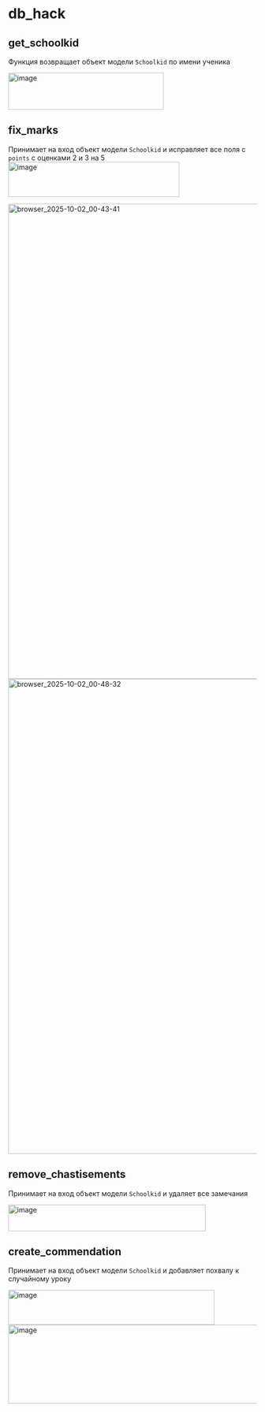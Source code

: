 # db_hack
## get_schoolkid
Функция возвращает объект модели `Schoolkid` по имени ученика

<img width="315" height="75" alt="image" src="https://github.com/user-attachments/assets/5b723fbd-78f5-4dba-9e40-e551a3f6fe08" />

## fix_marks
Принимает на вход объект модели `Schoolkid` и исправляет все поля с `points` с оценками 2 и 3 на 5
<img width="347" height="71" alt="image" src="https://github.com/user-attachments/assets/a51fe760-721e-4b5d-a22e-13dc4733301e" />

<img width="1121" height="964" alt="browser_2025-10-02_00-43-41" src="https://github.com/user-attachments/assets/b9c9beda-672a-47f2-929a-0247d60a52ff" />
<img width="1112" height="964" alt="browser_2025-10-02_00-48-32" src="https://github.com/user-attachments/assets/71fa98c1-9b55-46d6-b108-87f6888e36f3" />

## remove_chastisements
Принимает на вход объект модели `Schoolkid` и удаляет все замечания

<img width="400" height="54" alt="image" src="https://github.com/user-attachments/assets/ae590524-feba-4676-9574-ddc67b97e802" />

## create_commendation
Принимает на вход объект модели `Schoolkid` и добавляет похвалу к случайному уроку

<img width="418" height="71" alt="image" src="https://github.com/user-attachments/assets/9cbfedae-a19d-4fa2-b4bd-538231a72909" />

<img width="1127" height="160" alt="image" src="https://github.com/user-attachments/assets/b101aef5-f330-401c-85fd-fc6479e1b5e3" />
